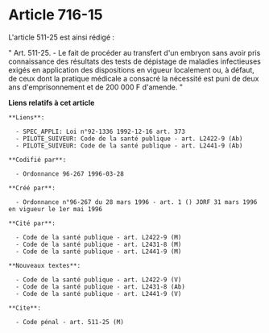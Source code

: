 # Article 716-15

L'article 511-25 est ainsi rédigé :

" Art. 511-25. - Le fait de procéder au transfert d'un embryon sans avoir pris connaissance des résultats des tests de
dépistage de maladies infectieuses exigés en application des dispositions en vigueur localement ou, à défaut, de ceux dont la
pratique médicale a consacré la nécessité est puni de deux ans d'emprisonnement et de 200 000 F d'amende. "

**Liens relatifs à cet article**

	**Liens**:

	  - SPEC_APPLI: Loi n°92-1336 1992-12-16 art. 373
	  - PILOTE_SUIVEUR: Code de la santé publique - art. L2422-9 (Ab)
	  - PILOTE_SUIVEUR: Code de la santé publique - art. L2441-9 (Ab)

	**Codifié par**:

	  - Ordonnance 96-267 1996-03-28

	**Créé par**:

	  - Ordonnance n°96-267 du 28 mars 1996 - art. 1 () JORF 31 mars 1996 en vigueur le 1er mai 1996

	**Cité par**:

	  - Code de la santé publique - art. L2422-9 (M)
	  - Code de la santé publique - art. L2431-8 (M)
	  - Code de la santé publique - art. L2441-9 (M)

	**Nouveaux textes**:

	  - Code de la santé publique - art. L2422-9 (V)
	  - Code de la santé publique - art. L2431-8 (Ab)
	  - Code de la santé publique - art. L2441-9 (V)

	**Cite**:

	  - Code pénal - art. 511-25 (M)
